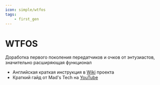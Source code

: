 ```yaml
---
icon: simple/wtfos
tags:
    - first_gen
---
```

# WTFOS

Доработка первого поколения передатчиков и очков от энтузиастов, значительно расширяющая функционал

* Английская краткая инструкция в <a href="https://github.com/fpv-wtf/wtfos/wiki/Setting-up-MSP-OSD-with-Betaflight" target="_blank">Wiki</a> проекта 
* Краткий гайд от Mad's Tech на <a href="https://www.youtube.com/watch?v=hNOA0kUjKhY&ab_channel=MadsTech" target="_blank">YouTube</a>


